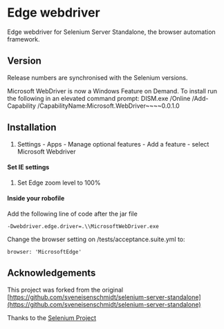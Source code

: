 # Edge webdriver

Edge webdriver for Selenium Server Standalone, the browser automation framework.

## Version
Release numbers are synchronised with the Selenium versions.

Microsoft WebDriver is now a Windows Feature on Demand.
To install run the following in an elevated command prompt:
DISM.exe /Online /Add-Capability /CapabilityName:Microsoft.WebDriver~~~~0.0.1.0

## Installation

1. Settings - Apps - Manage optional features - Add a feature - select Microsoft Webdriver

#### Set IE settings

1. Set Edge zoom level to 100%

#### Inside your robofile

Add the following line of code after the jar file

```
-Dwebdriver.edge.driver=.\\MicrosoftWebDriver.exe
```

Change the browser setting on /tests/acceptance.suite.yml to:

```
browser: 'MicrosoftEdge'
```

## Acknowledgements
This project was forked from the original [https://github.com/sveneisenschmidt/selenium-server-standalone](https://github.com/sveneisenschmidt/selenium-server-standalone)

Thanks to the [Selenium Project](http://docs.seleniumhq.org/)
